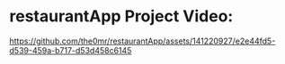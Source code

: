 # restaurantApp Project Video: 



https://github.com/the0mr/restaurantApp/assets/141220927/e2e44fd5-d539-459a-b717-d53d458c6145


